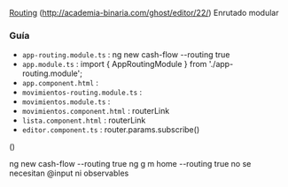 [Routing](http://academia-binaria.com/enrutado-con-angular2-el-nuevo-spa/)
(http://academia-binaria.com/ghost/editor/22/)
Enrutado modular 

### Guía
- `app-routing.module.ts` : ng new cash-flow --routing true
- `app.module.ts` : import { AppRoutingModule } from './app-routing.module';
- `app.component.html` :    <router-outlet></router-outlet>
- `movimientos-routing.module.ts` :
- `movimientos.module.ts` :
- `movimientos.component.html` : routerLink <router-outlet></router-outlet>
- `lista.component.html` :  routerLink
- `editor.component.ts` : router.params.subscribe()


()

ng new cash-flow --routing true
ng g m home --routing true
no se necesitan @input ni observables
